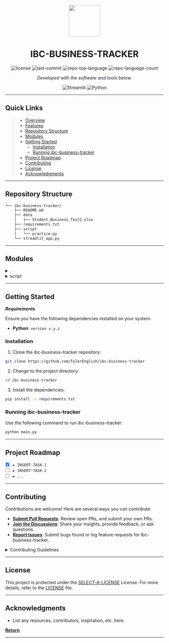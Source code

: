 <p align="center">
  <img src="https://cdn-icons-png.flaticon.com/512/6295/6295417.png" width="100" />
</p>
<p align="center">
    <h1 align="center">IBC-BUSINESS-TRACKER</h1>
</p>

<p align="center">
	<img src="https://img.shields.io/github/license/TylerEnglish/ibc-business-tracker?style=flat&color=0080ff" alt="license">
	<img src="https://img.shields.io/github/last-commit/TylerEnglish/ibc-business-tracker?style=flat&logo=git&logoColor=white&color=0080ff" alt="last-commit">
	<img src="https://img.shields.io/github/languages/top/TylerEnglish/ibc-business-tracker?style=flat&color=0080ff" alt="repo-top-language">
	<img src="https://img.shields.io/github/languages/count/TylerEnglish/ibc-business-tracker?style=flat&color=0080ff" alt="repo-language-count">
<p>
<p align="center">
		<em>Developed with the software and tools below.</em>
</p>
<p align="center">
	<img src="https://img.shields.io/badge/Streamlit-FF4B4B.svg?style=flat&logo=Streamlit&logoColor=white" alt="Streamlit">
	<img src="https://img.shields.io/badge/Python-3776AB.svg?style=flat&logo=Python&logoColor=white" alt="Python">
</p>
<hr>

##  Quick Links

> - [ Overview](#-overview)
> - [ Features](#-features)
> - [ Repository Structure](#-repository-structure)
> - [ Modules](#-modules)
> - [ Getting Started](#-getting-started)
>   - [ Installation](#-installation)
>   - [ Running ibc-business-tracker](#-running-ibc-business-tracker)
> - [ Project Roadmap](#-project-roadmap)
> - [ Contributing](#-contributing)
> - [ License](#-license)
> - [ Acknowledgments](#-acknowledgments)

---



##  Repository Structure

```sh
└── ibc-business-tracker/
    ├── README.md
    ├── data
    │   ├── Student_Business_Test2.xlsx
    ├── requirements.txt
    ├── script
    │   └── practice.py
    └── streamlit_app.py
```

---

##  Modules

<details closed><summary>.</summary>

| File                                                                                                  | Summary                                      |
| ---                                                                                                   | ---                                          |
| [streamlit_app.py](https://github.com/TylerEnglish/ibc-business-tracker/blob/master/streamlit_app.py) | HTTP error 401 for prompt `streamlit_app.py` |
| [requirements.txt](https://github.com/TylerEnglish/ibc-business-tracker/blob/master/requirements.txt) | HTTP error 401 for prompt `requirements.txt` |

</details>

<details closed><summary>script</summary>

| File                                                                                               | Summary                                        |
| ---                                                                                                | ---                                            |
| [practice.py](https://github.com/TylerEnglish/ibc-business-tracker/blob/master/script/practice.py) | HTTP error 401 for prompt `script/practice.py` |

</details>

---

##  Getting Started

***Requirements***

Ensure you have the following dependencies installed on your system:

* **Python**: `version x.y.z`

###  Installation

1. Clone the ibc-business-tracker repository:

```sh
git clone https://github.com/TylerEnglish/ibc-business-tracker
```

2. Change to the project directory:

```sh
cd ibc-business-tracker
```

3. Install the dependencies:

```sh
pip install -r requirements.txt
```

###  Running ibc-business-tracker

Use the following command to run ibc-business-tracker:

```sh
python main.py
```

---

##  Project Roadmap

- [X] `► INSERT-TASK-1`
- [ ] `► INSERT-TASK-2`
- [ ] `► ...`

---

##  Contributing

Contributions are welcome! Here are several ways you can contribute:

- **[Submit Pull Requests](https://github.com/TylerEnglish/ibc-business-tracker/blob/main/CONTRIBUTING.md)**: Review open PRs, and submit your own PRs.
- **[Join the Discussions](https://github.com/TylerEnglish/ibc-business-tracker/discussions)**: Share your insights, provide feedback, or ask questions.
- **[Report Issues](https://github.com/TylerEnglish/ibc-business-tracker/issues)**: Submit bugs found or log feature requests for Ibc-business-tracker.

<details closed>
    <summary>Contributing Guidelines</summary>

1. **Fork the Repository**: Start by forking the project repository to your GitHub account.
2. **Clone Locally**: Clone the forked repository to your local machine using a Git client.
   ```sh
   git clone https://github.com/TylerEnglish/ibc-business-tracker
   ```
3. **Create a New Branch**: Always work on a new branch, giving it a descriptive name.
   ```sh
   git checkout -b new-feature-x
   ```
4. **Make Your Changes**: Develop and test your changes locally.
5. **Commit Your Changes**: Commit with a clear message describing your updates.
   ```sh
   git commit -m 'Implemented new feature x.'
   ```
6. **Push to GitHub**: Push the changes to your forked repository.
   ```sh
   git push origin new-feature-x
   ```
7. **Submit a Pull Request**: Create a PR against the original project repository. Clearly describe the changes and their motivations.

Once your PR is reviewed and approved, it will be merged into the main branch.

</details>

---

##  License

This project is protected under the [SELECT-A-LICENSE](https://choosealicense.com/licenses) License. For more details, refer to the [LICENSE](https://choosealicense.com/licenses/) file.

---

##  Acknowledgments

- List any resources, contributors, inspiration, etc. here.

[**Return**](#-quick-links)

---
